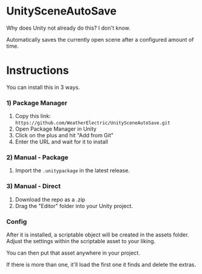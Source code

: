 # UnitySceneAutoSave

Why does Unity not already do this? I don't know.

Automatically saves the currently open scene after a configured amount of time.

# Instructions

You can install this in 3 ways.

### 1) Package Manager
1. Copy this link: `https://github.com/WeatherElectric/UnitySceneAutoSave.git`
2. Open Package Manager in Unity
3. Click on the plus and hit "Add from Git"
4. Enter the URL and wait for it to install
### 2) Manual - Package
1. Import the `.unitypackage` in the latest release.
### 3) Manual - Direct
1. Download the repo as a .zip
2. Drag the "Editor" folder into your Unity project.

### Config
After it is installed, a scriptable object will be created in the assets folder. Adjust the settings within the scriptable asset to your liking.

You can then put that asset anywhere in your project.

If there is more than one, it'll load the first one it finds and delete the extras.